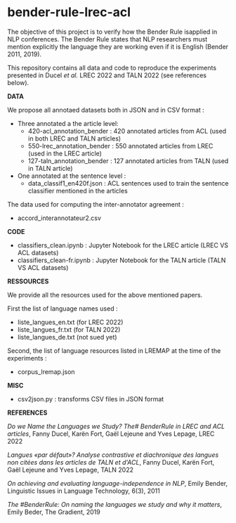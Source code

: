 # bender-rule-lrec-acl

The objective of this project is to verify how the Bender Rule isapplied in NLP conferences. The Bender Rule states that NLP researchers must mention explicitly the language they are working even if it is English (Bender 2011, 2019).

This repository contains all data and code to reproduce the experiments presented in Ducel *et al.* LREC 2022 and TALN 2022 (see references below).

**DATA**

We propose all annotaed datasets both in JSON and in CSV format :
- Three annotated a the article level:
  - 420-acl_annotation_bender  : 420 annotated articles from ACL (used in both LREC and TALN articles)
  - 550-lrec_annotation_bender : 550 annotated articles from LREC (used in the LREC article)
  - 127-taln_annotation_bender : 127 annotated articles from TALN (used in TALN article)
- One annotated at the sentence level :
  - data_classif1_en420f.json  : ACL sentences used to train the sentence classifier mentioned in the articles

The data used for computing the inter-annotator agreement :
- accord_interannotateur2.csv

**CODE**
- classifiers_clean.ipynb : Jupyter Notebook for the LREC article (LREC VS ACL datasets)
- classifiers_clean-fr.ipynb : Jupyter Notebook for the TALN article (TALN VS ACL datasets)

**RESSOURCES**

We provide all the resources used for the above mentioned papers.

First the list of language names used :
- liste_langues_en.txt (for LREC 2022)
- liste_langues_fr.txt (for TALN 2022)
- liste_langues_de.txt (not sued yet)

Second, the list of language resources listed in LREMAP at the time of the experiments :
- corpus_lremap.json

**MISC**
- csv2json.py : transforms CSV files in JSON format

**REFERENCES**

*Do we Name the Languages we Study? The# BenderRule in LREC and ACL articles*, Fanny Ducel, Karën Fort, Gaël Lejeune and Yves Lepage, LREC 2022 [](https://hal.archives-ouvertes.fr/hal-03680561/)

*Langues «par défaut»? Analyse contrastive et diachronique des langues non citées dans les articles de TALN et d'ACL*, Fanny Ducel, Karën Fort, Gaël Lejeune and Yves Lepage, TALN 2022 [](https://hal.inria.fr/hal-03680565) 

*On achieving and evaluating language-independence in NLP*, Emily Bender, Linguistic Issues in Language Technology, 6(3), 2011

*The #BenderRule: On naming the languages we study and why it matters*, Emily Beder, The Gradient, 2019

